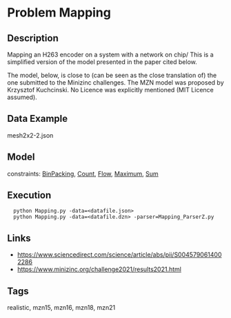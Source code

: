 # Problem Mapping
## Description
Mapping an H263 encoder on a system with a network on chip/
This is a simplified version of the model presented in the paper cited below.

The model, below, is close to (can be seen as the close translation of) the one submitted to the Minizinc challenges.
The MZN model was proposed by Krzysztof Kuchcinski.
No Licence was explicitly mentioned (MIT Licence assumed).

## Data Example
  mesh2x2-2.json

## Model
  constraints: [BinPacking](http://pycsp.org/documentation/constraints/BinPacking), [Count](http://pycsp.org/documentation/constraints/Count), [Flow](http://pycsp.org/documentation/constraints/Flow), [Maximum](http://pycsp.org/documentation/constraints/Maximum), [Sum](http://pycsp.org/documentation/constraints/Sum)

## Execution
```
  python Mapping.py -data=<datafile.json>
  python Mapping.py -data=<datafile.dzn> -parser=Mapping_ParserZ.py
```

## Links
  - https://www.sciencedirect.com/science/article/abs/pii/S0045790614002286
  - https://www.minizinc.org/challenge2021/results2021.html

## Tags
  realistic, mzn15, mzn16, mzn18, mzn21
